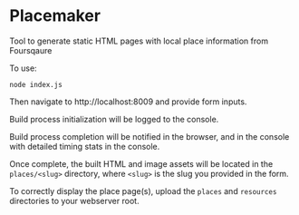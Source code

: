 # Placemaker

Tool to generate static HTML pages with local place information from Foursqaure

To use:

    node index.js

Then navigate to http://localhost:8009 and provide form inputs.

Build process initialization will be logged to the console.

Build process completion will be notified in the browser, and
 in the console with detailed timing stats in the console.

Once complete, the built HTML and image assets will be located
 in the `places/<slug>` directory, where `<slug>` is the slug 
 you provided in the form.

To correctly display the place page(s), upload the `places` and
 `resources` directories to your webserver root.
